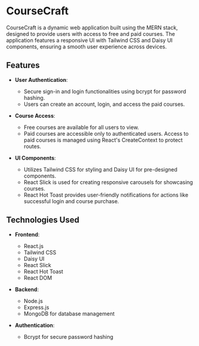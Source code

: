 # CourseCraft

CourseCraft is a dynamic web application built using the MERN stack, designed to provide users with access to free and paid courses. The application features a responsive UI with Tailwind CSS and Daisy UI components, ensuring a smooth user experience across devices.

## Features

- **User Authentication**: 
  - Secure sign-in and login functionalities using bcrypt for password hashing.
  - Users can create an account, login, and access the paid courses.

- **Course Access**: 
  - Free courses are available for all users to view.
  - Paid courses are accessible only to authenticated users. Access to paid courses is managed using React's CreateContext to protect routes.

- **UI Components**:
  - Utilizes Tailwind CSS for styling and Daisy UI for pre-designed components.
  - React Slick is used for creating responsive carousels for showcasing courses.
  - React Hot Toast provides user-friendly notifications for actions like successful login and course purchase.

## Technologies Used

- **Frontend**:
  - React.js
  - Tailwind CSS
  - Daisy UI
  - React Slick
  - React Hot Toast
  - React DOM

- **Backend**:
  - Node.js
  - Express.js
  - MongoDB for database management

- **Authentication**:
  - Bcrypt for secure password hashing

